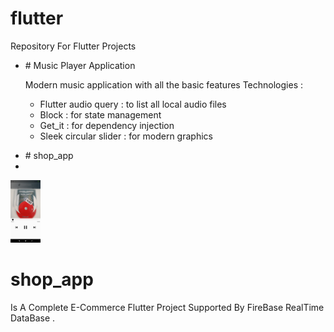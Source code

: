 # flutter
Repository For Flutter Projects </br>
<ul>
<li> # Music Player Application 
  <p> 
  Modern music application with all the basic features 
  Technologies :
    <ul>
<li> Flutter audio query : to list all local audio files </li>
<li> Block : for state management</li>
<li> Get_it : for dependency injection</li>
<li> Sleek circular slider : for modern graphics</li>
      </ul>
  </p>
  
  </li>
  <li> # shop_app </li>
  <li> </li>
</ul>

 <img src="ScreenShots/music/player.jpg" width="48">


# shop_app
Is A Complete E-Commerce Flutter Project Supported By FireBase RealTime DataBase .

